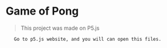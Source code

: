 <h1> Game of Pong </h1>
 
 > This project was made on P5.js
 
 ````
    Go to p5.js website, and you will can open this files.
 ````
